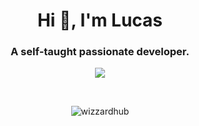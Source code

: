 <h1 align="center">Hi 👋, I'm Lucas</h1>
<h3 align="center">A self-taught passionate developer.</h3>
<p align="center">
  <img src="https://skillicons.dev/icons?i=cs,java,py,php,vue,react,ts" />
</p>
<br>
<p align="center">
  <img align="center" src="https://github-readme-stats.vercel.app/api?username=wizzardhub&count_private=true&theme=radical&show_icons=true&include_all_commits=true" alt="wizzardhub" />
</p>
